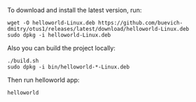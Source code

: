 To download and install the latest version, run:
```
wget -O helloworld-Linux.deb https://github.com/buevich-dmitry/otus1/releases/latest/download/helloworld-Linux.deb
sudo dpkg -i helloworld-Linux.deb
```

Also you can build the project locally:
```
./build.sh
sudo dpkg -i bin/helloworld-*-Linux.deb
```

Then run helloworld app:
```
helloworld
```
